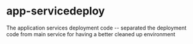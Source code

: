 # app-servicedeploy
The application services deployment code -- separated the deployment code from main service for having a better cleaned up environment
